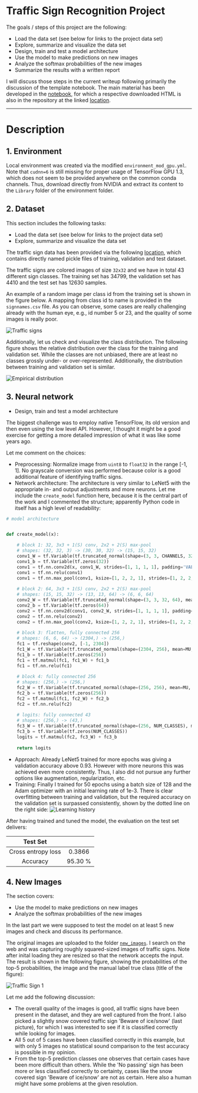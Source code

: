 # Traffic Sign Recognition Project 


The goals / steps of this project are the following:

* Load the data set (see below for links to the project data set)
* Explore, summarize and visualize the data set
* Design, train and test a model architecture
* Use the model to make predictions on new images
* Analyze the softmax probabilities of the new images
* Summarize the results with a written report

I will discuss those steps in the current writeup following primarily the discussion of the template notebook. The main material has been developed in the [notebook](./Solution-Traffic_Sign_Classifier.ipynb), for which a respective downloaded HTML is also in the repository at the linked [location](./Solution-Traffic_Sign_Classifier.html).

---

[traffic_signs]: ./docs/gallery.jpg "Traffic signs"
[rel_frequency]: ./docs/ref_freq.jpg "Empirical distribution"
[learning]: ./docs/learning.jpg "Learning history"
[new_images]: ./docs/prediction_new_images.jpg "Traffic Sign 1"


# Description

## 1. Environment
Local environment was created via the modified ``environment_mod_gpu.yml``. Note that ``cudnn=6`` is still missing for proper usage of TensorFlow GPU 1.3, which does not seem to be provided anywhere on the common conda channels. Thus, download directly from NVIDIA and extract its content to the ``Library`` folder of the environment folder.

## 2. Dataset

This section includes the following tasks:

* Load the data set (see below for links to the project data set)
* Explore, summarize and visualize the data set

The traffic sign data has been provided via the following [location](https://s3-us-west-1.amazonaws.com/udacity-selfdrivingcar/traffic-signs-data.zip), which contains directly named pickle files of training, validation and test dataset. 

The traffic signs are colored images of size ``32x32`` and we have in total 43 different sign classes. The training set has 34799, the validation set has 4410 and the test set has 12630 samples. 

An example of a random image per class id from the training set is shown in the figure below. A mapping from class id to name is provided in the ``signnames.csv`` file. As you can observe, some cases are really challenging already with the human eye, e.g., id number 5 or 23, and the quality of some images is really poor.

![][traffic_signs]

Additionally, let us check and visualize the class distribution. The following figure shows the relative distribution over the class for the training and validation set. While the classes are not unbiased, there are at least no classes grossly under- or over-represented. Additionally, the distribution between training and validation set is similar.

![][rel_frequency]


## 3. Neural network

* Design, train and test a model architecture


The biggest challenge was to employ native TensorFlow, its old version and then even using the low level API. However, I thought it might be a good exercise for getting a more detailed impression of what it was like some years ago.

Let me comment on the choices:

- Preprocessing: Normalize image from ``uint8`` to ``float32`` in the range [-1, 1]. No grayscale conversion was performed because color is a good additional feature of identifying traffic signs.
- Network architecture: The architecture is very similar to LeNet5 with the appropriate in- and output adjustments and more neurons. Let me include the ``create_model`` function here, because it is the central part of the work and I commented the structure; apparently Python code in itself has a high level of readability: 
```python
# model architecture


def create_model(x):

    # block 1: 32, 3x3 + 1(S) conv, 2x2 + 2(S) max-pool
    # shapes: (32, 32, 3) -> (30, 30, 32) -> (15, 15, 32)
    conv1_W = tf.Variable(tf.truncated_normal(shape=(3, 3, CHANNELS, 32), mean=MU, stddev=SIGMA))
    conv1_b = tf.Variable(tf.zeros(32))
    conv1 = tf.nn.conv2d(x, conv1_W, strides=[1, 1, 1, 1], padding='VALID') + conv1_b
    conv1 = tf.nn.relu(conv1)
    conv1 = tf.nn.max_pool(conv1, ksize=[1, 2, 2, 1], strides=[1, 2, 2, 1], padding='VALID')
    
    # block 2: 64, 3x3 + 1(S) conv, 2x2 + 2(S) max-pool
    # shapes: (15, 15, 32) -> (13, 13, 64) -> (6, 6, 64)
    conv2_W = tf.Variable(tf.truncated_normal(shape=(3, 3, 32, 64), mean=MU, stddev=SIGMA))
    conv2_b = tf.Variable(tf.zeros(64))
    conv2 = tf.nn.conv2d(conv1, conv2_W, strides=[1, 1, 1, 1], padding='VALID') + conv2_b
    conv2 = tf.nn.relu(conv2)
    conv2 = tf.nn.max_pool(conv2, ksize=[1, 2, 2, 1], strides=[1, 2, 2, 1], padding='VALID')
    
    # block 3: flatten, fully connected 256
    # shapes: (6, 6, 64) -> (2304,) -> (256,)    
    fc1 = tf.reshape(conv2, [-1, 2304])
    fc1_W = tf.Variable(tf.truncated_normal(shape=(2304, 256), mean=MU, stddev=SIGMA))
    fc1_b = tf.Variable(tf.zeros(256))
    fc1 = tf.matmul(fc1, fc1_W) + fc1_b
    fc1 = tf.nn.relu(fc1)
    
    # block 4: fully connected 256
    # shapes: (256,) -> (256,)
    fc2_W = tf.Variable(tf.truncated_normal(shape=(256, 256), mean=MU, stddev=SIGMA))
    fc2_b = tf.Variable(tf.zeros(256))
    fc2 = tf.matmul(fc1, fc2_W) + fc2_b
    fc2 = tf.nn.relu(fc2)
    
    # logits: fully connected 43
    # shapes: (256,) -> (43,)
    fc3_W = tf.Variable(tf.truncated_normal(shape=(256, NUM_CLASSES), mean=MU, stddev=SIGMA))
    fc3_b = tf.Variable(tf.zeros(NUM_CLASSES))
    logits = tf.matmul(fc2, fc3_W) + fc3_b
    
    return logits
```
- Approach: Already LeNet5 trained for more epochs was giving a validation accuracy above 0.93. However with more neurons this was achieved even more consistently. Thus, I also did not pursue any further options like augmentation, regularization, etc. 
- Training: Finally I trained for 50 epochs using a batch size of 128 and the Adam optimizer with an initial learning rate of 1e-3. There is clear overfitting between training and validation, but the required accuracy on the validation set is surpassed consistently, shown by the dotted line on the right side: ![][learning]

After having trained and tuned the model, the evaluation on the test set delivers:

| Test Set         		|          | 
|:---------------------:|:--------:| 
| Cross entropy loss    | 0.3866   |
| Accuracy              | 95.30 %  |


## 4. New Images

The section covers:

* Use the model to make predictions on new images
* Analyze the softmax probabilities of the new images

In the last part we were supposed to test the model on at least 5 new images and check and discuss its performance. 

The original images are uploaded to the folder [``new_images``](./new_images). I search on the web and was capturing roughly squared-sized images of traffic signs. Note after inital loading they are resized so that the network accepts the input. The result is shown in the following figure, showing the probabilities of the top-5 probabilities, the image and the manual label true class (title of the figure):

![][new_images]

Let me add the following discussion:
- The overall quality of the images is good, all traffic signs have been present in the dataset, and they are well captured from the front. I also picked a slightly snow covered traffic sign 'Beware of ice/snow' (last picture), for which I was interested to see if it is classified correctly while looking for images.
- All 5 out of 5 cases have been classified correctly in this example, but with only 5 images no statistical sound comparison to the test accuracy is possible in my opinion.
- From the top-5 prediction classes one observes that certain cases have been more difficult than others. While the 'No passing' sign has been more or less classified correctly to certainty, cases like the snow covered sign 'Beware of ice/snow' are not as certain. Here also a human might have some problems at the given resolution.

